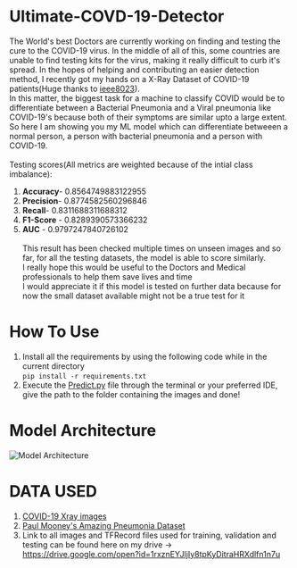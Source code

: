 # Ultimate-COVD-19-Detector
The World's best Doctors are currently working on finding and testing the cure to the COVID-19 virus. In the middle of all of this, some countries are unable to find testing kits for the virus, making it really difficult to curb it's spread. In the hopes of helping and contributing an easier detection method, I recently got my hands on a X-Ray Dataset of COVID-19 patients(Huge thanks to <a href=https://github.com/ieee8023>ieee8023</a>). <br>
In this matter, the biggest task for a machine to classify COVID would be to differentiate between a Bacterial Pneumonia and a Viral pneumonia like COVID-19's because both of their symptoms are similar upto a large extent. So here I am showing you my ML model which can differentiate betweeen a normal person, a person with bacterial pneumonia and a person with COVID-19.<br><br>
Testing scores(All metrics are weighted because of the intial class imbalance):
1. <b>Accuracy</b>- 0.8564749883122955
2. <b>Precision</b>- 0.8774582560296846
3. <b>Recall</b>- 0.8311688311688312
4. <b>F1-Score</b> - 0.8289390573366232
5. <b>AUC</b> - 0.9797247840726102 <br><br>
This result has been checked multiple times on unseen images and so far, for all the testing datasets, the model is able to score similarly.<br>
I really hope this would be useful to the Doctors and Medical professionals to help them save lives and time<br>
I would appreciate it if this model is tested on further data because for now the small dataset available might not be a true test for it

# How To Use
1. Install all the requirements by using the following code while in the current directory<br>
```pip install -r requirements.txt```<br>
2. Execute the <a href=https://github.com/DarshanDeshpande/COVID-19-Detector/blob/master/Predict.py>Predict.py</a> file through the terminal or your preferred IDE, give the path to the folder containing the images and done!

# Model Architecture
![Model Architecture](https://github.com/DarshanDeshpande/COVID-19-Detector/blob/master/ModelArchitecture.jpg)

# DATA USED <br>
  1. <a href=https://github.com/ieee8023/covid-chestxray-dataset>COVID-19 Xray images</a>
  2. <a href=https://www.kaggle.com/paultimothymooney/chest-xray-pneumonia>Paul Mooney's Amazing Pneumonia Dataset</a>
  3. Link to all images and TFRecord files used for training, validation and testing can be found here on my drive -> https://drive.google.com/open?id=1rxznEYJljIy8tpKyDitraHRXdlfn1n7u

